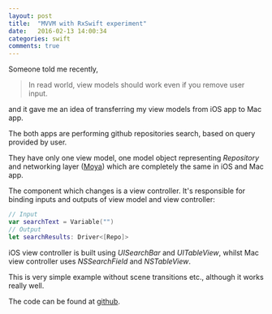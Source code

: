```yaml
---
layout: post
title:  "MVVM with RxSwift experiment"
date:   2016-02-13 14:00:34
categories: swift
comments: true
---
```


Someone told me recently,

> In read world, view models should work even if you remove user input.

and it gave me an idea of transferring my view models from iOS app to Mac app.

The both apps are performing github repositories search, based on query provided by
user.

They have only one view model, one model object representing *Repository* and
networking layer ([Moya](https://github.com/Moya/Moya)) which are completely
the same in iOS and Mac app.

The component which changes is a view controller. It's responsible for binding
inputs and outputs of view model and view controller:


~~~ swift
// Input
var searchText = Variable("")
// Output
let searchResults: Driver<[Repo]>
~~~


iOS view controller is built using *UISearchBar* and *UITableView*, whilst
Mac view controller uses *NSSearchField* and *NSTableView*.


This is very simple example without scene transitions etc.,
although it works really well.

The code can be found at [github](https://github.com/tailec/mvvm-experiment).
